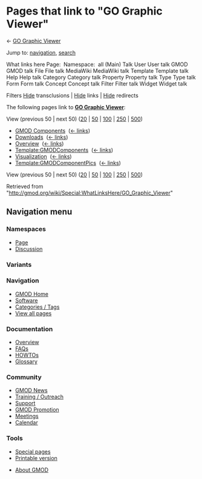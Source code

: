 <div id="mw-page-base" class="noprint">

</div>

<div id="mw-head-base" class="noprint">

</div>

<div id="content" class="mw-body" role="main">

<span id="top"></span>

<div id="mw-js-message" style="display:none;">

</div>



# <span dir="auto">Pages that link to "GO Graphic Viewer"</span>

<div id="bodyContent">

<div id="contentSub">

← [GO Graphic Viewer](/wiki/GO_Graphic_Viewer "GO Graphic Viewer")

</div>

<div id="jump-to-nav" class="mw-jump">

Jump to: [navigation](#mw-navigation), [search](#p-search)

</div>

<div id="mw-content-text">

What links here Page:  Namespace:  all (Main) Talk User User talk GMOD
GMOD talk File File talk MediaWiki MediaWiki talk Template Template talk
Help Help talk Category Category talk Property Property talk Type Type
talk Form Form talk Concept Concept talk Filter Filter talk Widget
Widget talk

Filters
[Hide](/mediawiki/index.php?title=Special:WhatLinksHere/GO_Graphic_Viewer&hidetrans=1 "Special:WhatLinksHere/GO Graphic Viewer")
transclusions \|
[Hide](/mediawiki/index.php?title=Special:WhatLinksHere/GO_Graphic_Viewer&hidelinks=1 "Special:WhatLinksHere/GO Graphic Viewer")
links \|
[Hide](/mediawiki/index.php?title=Special:WhatLinksHere/GO_Graphic_Viewer&hideredirs=1 "Special:WhatLinksHere/GO Graphic Viewer")
redirects

The following pages link to **[GO Graphic
Viewer](/wiki/GO_Graphic_Viewer "GO Graphic Viewer")**:

View (previous 50 \| next 50)
([20](/mediawiki/index.php?title=Special:WhatLinksHere/GO_Graphic_Viewer&limit=20 "Special:WhatLinksHere/GO Graphic Viewer")
\|
[50](/mediawiki/index.php?title=Special:WhatLinksHere/GO_Graphic_Viewer&limit=50 "Special:WhatLinksHere/GO Graphic Viewer")
\|
[100](/mediawiki/index.php?title=Special:WhatLinksHere/GO_Graphic_Viewer&limit=100 "Special:WhatLinksHere/GO Graphic Viewer")
\|
[250](/mediawiki/index.php?title=Special:WhatLinksHere/GO_Graphic_Viewer&limit=250 "Special:WhatLinksHere/GO Graphic Viewer")
\|
[500](/mediawiki/index.php?title=Special:WhatLinksHere/GO_Graphic_Viewer&limit=500 "Special:WhatLinksHere/GO Graphic Viewer"))

- [GMOD Components](/wiki/GMOD_Components "GMOD Components") ‎
  <span class="mw-whatlinkshere-tools">([←
  links](/mediawiki/index.php?title=Special:WhatLinksHere&target=GMOD+Components "Special:WhatLinksHere"))</span>
- [Downloads](/wiki/Downloads "Downloads") ‎
  <span class="mw-whatlinkshere-tools">([←
  links](/mediawiki/index.php?title=Special:WhatLinksHere&target=Downloads "Special:WhatLinksHere"))</span>
- [Overview](/wiki/Overview "Overview") ‎
  <span class="mw-whatlinkshere-tools">([←
  links](/mediawiki/index.php?title=Special:WhatLinksHere&target=Overview "Special:WhatLinksHere"))</span>
- [Template:GMODComponents](/wiki/Template:GMODComponents "Template:GMODComponents")
  ‎ <span class="mw-whatlinkshere-tools">([←
  links](/mediawiki/index.php?title=Special:WhatLinksHere&target=Template%3AGMODComponents "Special:WhatLinksHere"))</span>
- [Visualization](/wiki/Visualization "Visualization") ‎
  <span class="mw-whatlinkshere-tools">([←
  links](/mediawiki/index.php?title=Special:WhatLinksHere&target=Visualization "Special:WhatLinksHere"))</span>
- [Template:GMODComponentPics](/wiki/Template:GMODComponentPics "Template:GMODComponentPics")
  ‎ <span class="mw-whatlinkshere-tools">([←
  links](/mediawiki/index.php?title=Special:WhatLinksHere&target=Template%3AGMODComponentPics "Special:WhatLinksHere"))</span>

View (previous 50 \| next 50)
([20](/mediawiki/index.php?title=Special:WhatLinksHere/GO_Graphic_Viewer&limit=20 "Special:WhatLinksHere/GO Graphic Viewer")
\|
[50](/mediawiki/index.php?title=Special:WhatLinksHere/GO_Graphic_Viewer&limit=50 "Special:WhatLinksHere/GO Graphic Viewer")
\|
[100](/mediawiki/index.php?title=Special:WhatLinksHere/GO_Graphic_Viewer&limit=100 "Special:WhatLinksHere/GO Graphic Viewer")
\|
[250](/mediawiki/index.php?title=Special:WhatLinksHere/GO_Graphic_Viewer&limit=250 "Special:WhatLinksHere/GO Graphic Viewer")
\|
[500](/mediawiki/index.php?title=Special:WhatLinksHere/GO_Graphic_Viewer&limit=500 "Special:WhatLinksHere/GO Graphic Viewer"))

</div>

<div class="printfooter">

Retrieved from
"<http://gmod.org/wiki/Special:WhatLinksHere/GO_Graphic_Viewer>"

</div>

<div id="catlinks" class="catlinks catlinks-allhidden">

</div>

<div class="visualClear">

</div>

</div>

</div>

<div id="mw-navigation">

## Navigation menu

<div id="mw-head">



<div id="left-navigation">

<div id="p-namespaces" class="vectorTabs" role="navigation"
aria-labelledby="p-namespaces-label">

### Namespaces

- <span id="ca-nstab-main"><a href="/wiki/GO_Graphic_Viewer" accesskey="c"
  title="View the content page [c]">Page</a></span>
- <span id="ca-talk"><a
  href="/mediawiki/index.php?title=Talk:GO_Graphic_Viewer&amp;action=edit&amp;redlink=1"
  accesskey="t"
  title="Discussion about the content page [t]">Discussion</a></span>

</div>

<div id="p-variants" class="vectorMenu emptyPortlet" role="navigation"
aria-labelledby="p-variants-label">

### 

### Variants[](#)

<div class="menu">

</div>

</div>

</div>

<div id="right-navigation">





</div>



</div>

</div>

</div>

<div id="mw-panel">

<div id="p-logo" role="banner">

<a href="/wiki/Main_Page"
style="background-image: url(http://gmod.org/images/GMOD-cogs.png);"
title="Visit the main page"></a>

</div>

<div id="p-Navigation" class="portal" role="navigation"
aria-labelledby="p-Navigation-label">

### Navigation

<div class="body">

- <span id="n-GMOD-Home">[GMOD Home](/wiki/Main_Page)</span>
- <span id="n-Software">[Software](/wiki/GMOD_Components)</span>
- <span id="n-Categories-.2F-Tags">[Categories /
  Tags](/wiki/Categories)</span>
- <span id="n-View-all-pages">[View all
  pages](/wiki/Special:AllPages)</span>

</div>

</div>

<div id="p-Documentation" class="portal" role="navigation"
aria-labelledby="p-Documentation-label">

### Documentation

<div class="body">

- <span id="n-Overview">[Overview](/wiki/Overview)</span>
- <span id="n-FAQs">[FAQs](/wiki/Category:FAQ)</span>
- <span id="n-HOWTOs">[HOWTOs](/wiki/Category:HOWTO)</span>
- <span id="n-Glossary">[Glossary](/wiki/Glossary)</span>

</div>

</div>

<div id="p-Community" class="portal" role="navigation"
aria-labelledby="p-Community-label">

### Community

<div class="body">

- <span id="n-GMOD-News">[GMOD News](/wiki/GMOD_News)</span>
- <span id="n-Training-.2F-Outreach">[Training /
  Outreach](/wiki/Training_and_Outreach)</span>
- <span id="n-Support">[Support](/wiki/Support)</span>
- <span id="n-GMOD-Promotion">[GMOD
  Promotion](/wiki/GMOD_Promotion)</span>
- <span id="n-Meetings">[Meetings](/wiki/Meetings)</span>
- <span id="n-Calendar">[Calendar](/wiki/Calendar)</span>

</div>

</div>

<div id="p-tb" class="portal" role="navigation"
aria-labelledby="p-tb-label">

### Tools

<div class="body">

- <span id="t-specialpages"><a href="/wiki/Special:SpecialPages" accesskey="q"
  title="A list of all special pages [q]">Special pages</a></span>
- <span id="t-print"><a
  href="/mediawiki/index.php?title=Special:WhatLinksHere/GO_Graphic_Viewer&amp;printable=yes"
  rel="alternate" accesskey="p"
  title="Printable version of this page [p]">Printable version</a></span>

</div>

</div>

</div>

</div>

<div id="footer" role="contentinfo">

- <span id="footer-places-about">[About
  GMOD](/wiki/GMOD:About "GMOD:About")</span>

<!-- -->






</div>
